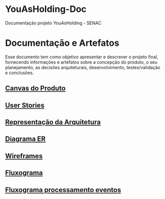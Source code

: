 # YouAsHolding-Doc
Documentação projeto YouAsHolding - SENAC

# Documentação e Artefatos

Esse documento tem como objetivo apresentar e descrever o projeto final, fornecendo informações e artefatos sobre a concepção do produto, o seu planejamento, as decisões arquiteturais, desenvolvimento, testes/validação e conclusões.

## [Canvas do Produto](canvas-do-produto.md)

## [User Stories](user-stories.md)

## [Representação da Arquitetura](arquitetura.md) 

## [Diagrama ER](diagrama_er.md)

## [Wireframes](wireframes.md)

## [Fluxograma](fluxograma.md)

## [Fluxograma processamento eventos](fluxograma-processamento-eventos.md)
